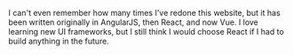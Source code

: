I can't even remember how many times I've redone this website, but it has been written originally
in AngularJS, then React, and now Vue. I love learning new UI frameworks, but I still think
I would choose React if I had to build anything in the future.
